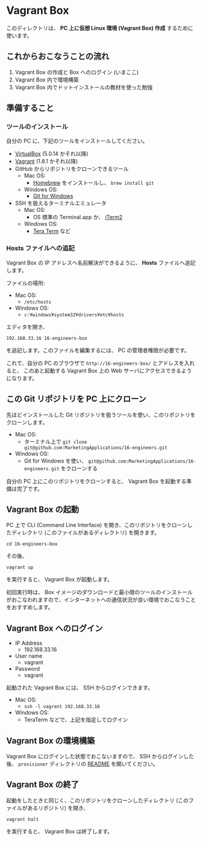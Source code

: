 Vagrant Box
===========

このディレクトリは、 **PC 上に仮想 Linux 環境 (Vagrant Box) 作成** するために使います。


これからおこなうことの流れ
--------------------------

1. Vagrant Box の作成と Box へのログイン (いまここ)
2. Vagrant Box 内で環境構築
3. Vagrant Box 内でドットインストールの教材を使った勉強


準備すること
------------

### ツールのインストール

自分の PC に、下記のツールをインストールしてください。

+ [VirtualBox](https://www.virtualbox.org/) (5.0.14 かそれ以降)
+ [Vagrant](https://www.vagrantup.com/) (1.8.1 かそれ以降)
+ GitHub からリポジトリをクローンできるツール
    + Mac OS:
        + [Homebrew](http://brew.sh/) をインストールし、 `brew install git`
    + Windows OS:
        + [Git for Windows](https://git-for-windows.github.io/)
+ SSH を扱えるターミナルエミュレータ
    + Mac OS:
        + OS 標準の Terminal.app か、 [iTerm2](https://www.iterm2.com/)
    + Windows OS:
        + [Tera Term](https://osdn.jp/projects/ttssh2/) など

### Hosts ファイルへの追記

Vagrant Box の IP アドレスへ名前解決ができるように、 **Hosts** ファイルへ追記します。

ファイルの場所:

* Mac OS:
    * `/etc/hosts`
* Windows OS:
    * `c:¥windows¥system32¥drivers¥etc¥hosts`

エディタを開き、

    192.168.33.16 16-engineers-box

を追記します。このファイルを編集するには、 PC の管理者権限が必要です。

これで、自分の PC のブラウザで `http://16-engineers-box/` とアドレスを入れると、
このあと起動する Vagrant Box 上の Web サーバにアクセスできるようになります。


この Git リポジトリを PC 上にクローン
-------------------------------------

先ほどインストールした Git リポジトリを扱うツールを使い、このリポジトリをクローンします。

+ Mac OS:
    + ターミナル上で `git clone git@github.com:MarketingApplications/16-engineers.git`
+ Windows OS:
    + Git for Windows を使い、 `git@github.com:MarketingApplications/16-engineers.git` をクローンする

自分の PC 上にこのリポジトリをクローンすると、 Vagrant Box を起動する準備は完了です。


Vagrant Box の起動
------------------

PC 上で CLI (Command Line Interface) を開き、このリポジトリをクローンしたディレクトリ (このファイルがあるディレクトリ) を開きます。

    cd 16-engineers-box

その後、

    vagrant up

を実行すると、 Vagrant Box が起動します。

初回実行時は、 Box イメージのダウンロードと最小限のツールのインストールがおこなわれますので、インターネットへの通信状況が良い環境でおこなうことをおすすめします。


Vagrant Box へのログイン
------------------------

* IP Address
  * 192.168.33.16
* User name
  * vagrant
* Password
  * vagrant

起動された Vagrant Box には、 SSH からログインできます。

+ Mac OS:
    + `ssh -l vagrant 192.168.33.16`
+ Windows OS:
    + TeraTerm などで、上記を指定してログイン


Vagrant Box の環境構築
----------------------

Vagrant Box にログインした状態でおこないますので、 SSH からログインした後、 `provisioner` ディレクトリの [README](provisioner/README.md) を開いてください。


Vagrant Box の終了
------------------

起動をしたときと同じく、このリポジトリをクローンしたディレクトリ (このファイルがあるリポジトリ) を開き、

    vagrant halt

を実行すると、 Vagrant Box は終了します。
